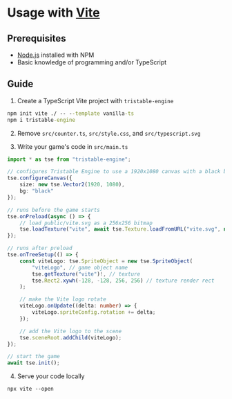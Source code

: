 # Usage with [Vite](https://vitejs.dev)

## Prerequisites
* [Node.js](https://nodejs.org) installed with NPM
* Basic knowledge of programming and/or TypeScript

## Guide

1. Create a TypeScript Vite project with `tristable-engine`
```cmd
npm init vite ./ -- --template vanilla-ts
npm i tristable-engine
```
2. Remove `src/counter.ts`, `src/style.css`, and `src/typescript.svg`

3. Write your game's code in `src/main.ts`
```ts
import * as tse from "tristable-engine";

// configures Tristable Engine to use a 1920x1080 canvas with a black background
tse.configureCanvas({
    size: new tse.Vector2(1920, 1080),
    bg: "black"
});

// runs before the game starts
tse.onPreload(async () => {
    // load public/vite.svg as a 256x256 bitmap
    tse.loadTexture("vite", await tse.Texture.loadFromURL("vite.svg", new tse.Vector2(256, 256)));
});

// runs after preload
tse.onTreeSetup(() => {
    const viteLogo: tse.SpriteObject = new tse.SpriteObject(
        "viteLogo", // game object name
        tse.getTexture("vite")!, // texture
        tse.Rect2.xywh(-128, -128, 256, 256) // texture render rect
    );

    // make the Vite logo rotate
    viteLogo.onUpdate((delta: number) => {
        viteLogo.spriteConfig.rotation += delta;
    });

    // add the Vite logo to the scene
    tse.sceneRoot.addChild(viteLogo);
});

// start the game
await tse.init();
```
4. Serve your code locally
```
npx vite --open
```

